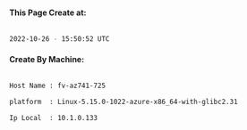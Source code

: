 
   
#### This Page Create at:

```bash

2022-10-26 - 15:50:52 UTC

```

#### Create By Machine:

```bash

Host Name : fv-az741-725

platform  : Linux-5.15.0-1022-azure-x86_64-with-glibc2.31

Ip Local  : 10.1.0.133

```

